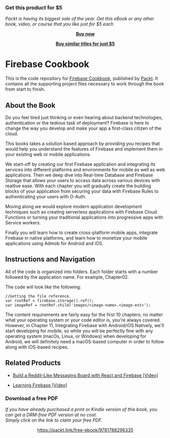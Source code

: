 
### Get this product for $5

<i>Packt is having its biggest sale of the year. Get this eBook or any other book, video, or course that you like just for $5 each</i>


<b><p align='center'>[Buy now](https://packt.link/9781788296335)</p></b>


<b><p align='center'>[Buy similar titles for just $5](https://subscription.packtpub.com/search)</p></b>


# Firebase Cookbook
This is the code repository for [Firebase Cookbook](https://www.packtpub.com/web-development/firebase-cookbook?utm_source=github&utm_medium=repository&utm_campaign=9781788296335), published by [Packt](https://www.packtpub.com/?utm_source=github). It contains all the supporting project files necessary to work through the book from start to finish.
## About the Book
Do you feel tired just thinking or even hearing about backend technologies, authentication or the tedious task of deployment? Firebase is here to change the way you develop and make your app a first-class citizen of the cloud.

This books takes a solution based approach by providing you recipes that would help you understand the features of Firebase and implement them in your existing web or mobile applications.

We start-off by creating our first Firebase application and integrating its services into different platforms and environments for mobile as well as web applications. Then we deep dive into Real-time Database and Firebase Storage that allows your users to access data across various devices with realtive ease. With each chapter you will gradually create the building blocks of your application from securing your data with Firebase Rules to authenticating your users with O-Auth.

Moving along we would explore modern application development techniques such as creating serverless applications with Firebase Cloud Functions or turning your traditional applications into progressive apps with Service workers.

Finally you will learn how to create cross-platform mobile apps, integrate Firebase in native platforms, and learn how to monetize your mobile applications using Admob for Android and iOS.

## Instructions and Navigation
All of the code is organized into folders. Each folder starts with a number followed by the application name. For example, Chapter02.



The code will look like the following:
```
//Getting the file reference.
var rootRef = firebase.storage().ref();
var imageRef = rootRef.child('images/<image-name>.<image-ext>');
```

The content requirements are fairly easy for the first 10 chapters; no matter what your operating system or your code editor is, you're always covered.
However, in Chapter 11, Integrating Firebase with Android/iOS Natively, we'll start developing for mobile, so while you will be perfectly fine with any operating system (macOs, Linux, or Windows) when developing for Android, we will definitely need a macOS-based computer in order to follow along with iOS-based recipes.

## Related Products
* [Build a Reddit-Like Messaging Board with React and Firebase [Video]](https://www.packtpub.com/web-development/build-reddit-messaging-board-react-and-firebase-video?utm_source=github&utm_medium=repository&utm_campaign=9781788479431)

* [Learning Firebase [Video]](https://www.packtpub.com/web-development/learning-firebase-video?utm_source=github&utm_medium=repository&utm_campaign=9781784392321)

### Download a free PDF

 <i>If you have already purchased a print or Kindle version of this book, you can get a DRM-free PDF version at no cost.<br>Simply click on the link to claim your free PDF.</i>
<p align="center"> <a href="https://packt.link/free-ebook/9781788296335">https://packt.link/free-ebook/9781788296335 </a> </p>